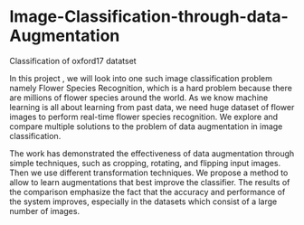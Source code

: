 # Image-Classification-through-data-Augmentation
Classification of oxford17 datatset 

In this project , we will look into one such image classification problem namely Flower Species Recognition, which is a hard problem because there are millions of flower species around the world. As we know machine learning is all about learning from past data, we need huge dataset of flower images to perform real-time flower species recognition.  We explore and compare multiple solutions to the problem of data augmentation in image classification. 

The work has demonstrated the effectiveness of data augmentation through simple techniques, such as cropping, rotating, and flipping input images. Then we use different transformation techniques. We propose a method to allow  to learn augmentations that best improve the classifier. The results of the comparison emphasize the fact that the accuracy and performance of the system improves, especially in the datasets which consist of a large number of images.


